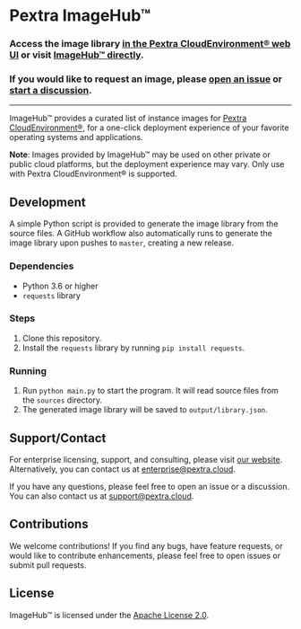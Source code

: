 # Pextra ImageHub™

### Access the image library [in the Pextra CloudEnvironment® web UI](https://docs.pextra.cloud/TODO) or visit [ImageHub™ directly](https://imagehub.pextra.cloud/).
### If you would like to request an image, please [open an issue](https://github.com/PextraCloud/ImageHub/issues) or [start a discussion](https://github.com/PextraCloud/ImageHub/discussions).
---

ImageHub™ provides a curated list of instance images for [Pextra CloudEnvironment®](https://pextra.cloud/products/cloudenvironment), for a one-click deployment experience of your favorite operating systems and applications.

**Note**: Images provided by ImageHub™ may be used on other private or public cloud platforms, but the deployment experience may vary. Only use with Pextra CloudEnvironment® is supported.

## Development

A simple Python script is provided to generate the image library from the source files. A GitHub workflow also automatically runs to generate the image library upon pushes to `master`, creating a new release.

### Dependencies
- Python 3.6 or higher
- `requests` library

### Steps
1. Clone this repository.
2. Install the `requests` library by running `pip install requests`.

### Running
1. Run `python main.py` to start the program. It will read source files from the `sources` directory.
2. The generated image library will be saved to `output/library.json`.

## Support/Contact

For enterprise licensing, support, and consulting, please visit [our website](https://pextra.cloud/enterprise). Alternatively, you can contact us at [enterprise@pextra.cloud](mailto:support@pextra.cloud).

If you have any questions, please feel free to open an issue or a discussion. You can also contact us at [support@pextra.cloud](mailto:support@pextra.cloud).

## Contributions

We welcome contributions! If you find any bugs, have feature requests, or would like to contribute enhancements, please feel free to open issues or submit pull requests.

## License

ImageHub™ is licensed under the [Apache License 2.0](LICENSE).

